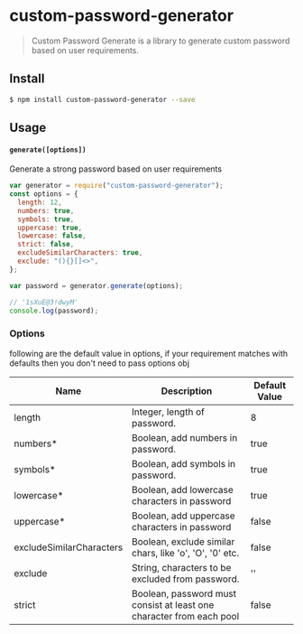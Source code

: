 # custom-password-generator

> Custom Password Generate is a library to generate custom password based on user requirements.

## Install

```bash
$ npm install custom-password-generator --save
```

## Usage

#### `generate([options])`

Generate a strong password based on user requirements

```javascript
var generator = require("custom-password-generator");
const options = {
  length: 12,
  numbers: true,
  symbols: true,
  uppercase: true,
  lowercase: false,
  strict: false,
  excludeSimilarCharacters: true,
  exclude: "(){}[]<>",
};

var password = generator.generate(options);

// '1sXuE@3!dwyM'
console.log(password);
```

### Options

following are the default value in options, if your requirement matches with defaults then you don't need to pass options obj

| Name                     | Description                                                          | Default Value |
| ------------------------ | -------------------------------------------------------------------- | ------------- |
| length                   | Integer, length of password.                                         | 8             |
| numbers\*                | Boolean, add numbers in password.                                    | true          |
| symbols\*                | Boolean, add symbols in password.                                    | true          |
| lowercase\*              | Boolean, add lowercase characters in password                        | true          |
| uppercase\*              | Boolean, add uppercase characters in password                        | false         |
| excludeSimilarCharacters | Boolean, exclude similar chars, like 'o', 'O', '0' etc.              | false         |
| exclude                  | String, characters to be excluded from password.                     | ''            |
| strict                   | Boolean, password must consist at least one character from each pool | false         |
